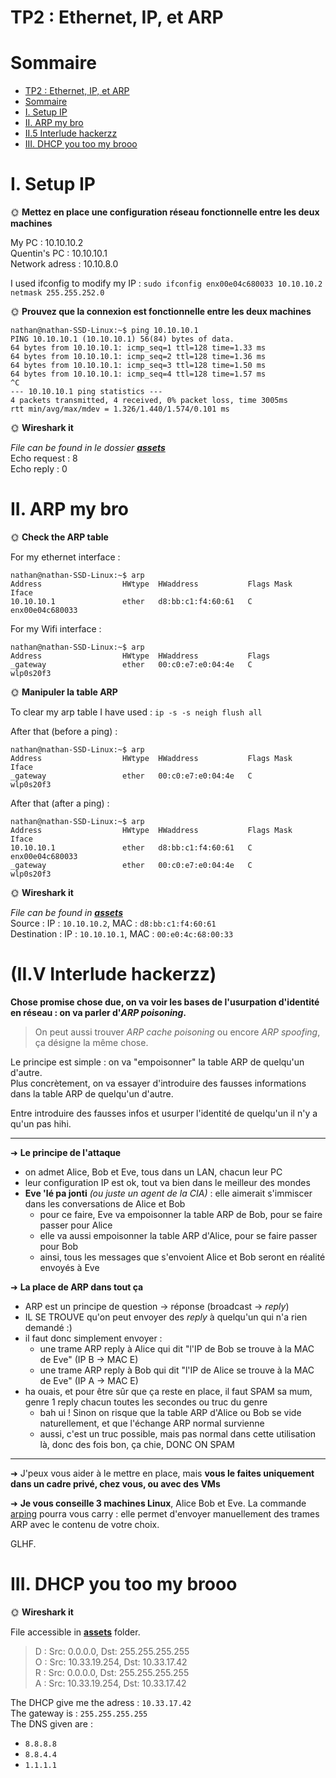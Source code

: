 # **TP2 : Ethernet, IP, et ARP**

# Sommaire

- [TP2 : Ethernet, IP, et ARP](#tp2--ethernet-ip-et-arp)
- [Sommaire](#sommaire)
- [I. Setup IP](#i-setup-ip)
- [II. ARP my bro](#ii-arp-my-bro)
- [II.5 Interlude hackerzz](#ii5-interlude-hackerzz)
- [III. DHCP you too my brooo](#iii-dhcp-you-too-my-brooo)

# I. Setup IP

🌞 **Mettez en place une configuration réseau fonctionnelle entre les deux machines**

My PC : 10.10.10.2  
Quentin's PC : 10.10.10.1  
Network adress : 10.10.8.0  

I used ifconfig to modify my IP : `sudo ifconfig enx00e04c680033 10.10.10.2 netmask 255.255.252.0`  

🌞 **Prouvez que la connexion est fonctionnelle entre les deux machines**

```
nathan@nathan-SSD-Linux:~$ ping 10.10.10.1
PING 10.10.10.1 (10.10.10.1) 56(84) bytes of data.
64 bytes from 10.10.10.1: icmp_seq=1 ttl=128 time=1.33 ms
64 bytes from 10.10.10.1: icmp_seq=2 ttl=128 time=1.36 ms
64 bytes from 10.10.10.1: icmp_seq=3 ttl=128 time=1.50 ms
64 bytes from 10.10.10.1: icmp_seq=4 ttl=128 time=1.57 ms
^C
--- 10.10.10.1 ping statistics ---
4 packets transmitted, 4 received, 0% packet loss, time 3005ms
rtt min/avg/max/mdev = 1.326/1.440/1.574/0.101 ms
```

🌞 **Wireshark it**

*File can be found in le dossier **[assets](./assets/ping.pcapng)***  
Echo request : 8  
Echo reply : 0  

# II. ARP my bro

🌞 **Check the ARP table**

For my ethernet interface :
```
nathan@nathan-SSD-Linux:~$ arp
Address                  HWtype  HWaddress           Flags Mask            Iface
10.10.10.1               ether   d8:bb:c1:f4:60:61   C                     enx00e04c680033
```
For my Wifi interface :
```
nathan@nathan-SSD-Linux:~$ arp
Address                  HWtype  HWaddress           Flags 
_gateway                 ether   00:c0:e7:e0:04:4e   C                     wlp0s20f3
```

🌞 **Manipuler la table ARP**

To clear my arp table I have used : `ip -s -s neigh flush all`  

After that (before a ping) : 
```
nathan@nathan-SSD-Linux:~$ arp
Address                  HWtype  HWaddress           Flags Mask            Iface
_gateway                 ether   00:c0:e7:e0:04:4e   C                     wlp0s20f3
```
After that (after a ping) : 
```
nathan@nathan-SSD-Linux:~$ arp
Address                  HWtype  HWaddress           Flags Mask            Iface
10.10.10.1               ether   d8:bb:c1:f4:60:61   C                     enx00e04c680033
_gateway                 ether   00:c0:e7:e0:04:4e   C                     wlp0s20f3
```

🌞 **Wireshark it**

*File can be found in **[assets](./assets/ArpTest.pcapng)***  
Source : IP : `10.10.10.2`, MAC : `d8:bb:c1:f4:60:61`  
Destination : IP : `10.10.10.1`, MAC : `00:e0:4c:68:00:33`


# (II.V Interlude hackerzz)

**Chose promise chose due, on va voir les bases de l'usurpation d'identité en réseau : on va parler d'*ARP poisoning*.**

> On peut aussi trouver *ARP cache poisoning* ou encore *ARP spoofing*, ça désigne la même chose.

Le principe est simple : on va "empoisonner" la table ARP de quelqu'un d'autre.  
Plus concrètement, on va essayer d'introduire des fausses informations dans la table ARP de quelqu'un d'autre.

Entre introduire des fausses infos et usurper l'identité de quelqu'un il n'y a qu'un pas hihi.

---

➜ **Le principe de l'attaque**

- on admet Alice, Bob et Eve, tous dans un LAN, chacun leur PC
- leur configuration IP est ok, tout va bien dans le meilleur des mondes
- **Eve 'lé pa jonti** *(ou juste un agent de la CIA)* : elle aimerait s'immiscer dans les conversations de Alice et Bob
  - pour ce faire, Eve va empoisonner la table ARP de Bob, pour se faire passer pour Alice
  - elle va aussi empoisonner la table ARP d'Alice, pour se faire passer pour Bob
  - ainsi, tous les messages que s'envoient Alice et Bob seront en réalité envoyés à Eve

➜ **La place de ARP dans tout ça**

- ARP est un principe de question -> réponse (broadcast -> *reply*)
- IL SE TROUVE qu'on peut envoyer des *reply* à quelqu'un qui n'a rien demandé :)
- il faut donc simplement envoyer :
  - une trame ARP reply à Alice qui dit "l'IP de Bob se trouve à la MAC de Eve" (IP B -> MAC E)
  - une trame ARP reply à Bob qui dit "l'IP de Alice se trouve à la MAC de Eve" (IP A -> MAC E)
- ha ouais, et pour être sûr que ça reste en place, il faut SPAM sa mum, genre 1 reply chacun toutes les secondes ou truc du genre
  - bah ui ! Sinon on risque que la table ARP d'Alice ou Bob se vide naturellement, et que l'échange ARP normal survienne
  - aussi, c'est un truc possible, mais pas normal dans cette utilisation là, donc des fois bon, ça chie, DONC ON SPAM

---

➜ J'peux vous aider à le mettre en place, mais **vous le faites uniquement dans un cadre privé, chez vous, ou avec des VMs**

➜ **Je vous conseille 3 machines Linux**, Alice Bob et Eve. La commande [arping](https://sandilands.info/sgordon/arp-spoofing-on-wired-lan) pourra vous carry : elle permet d'envoyer manuellement des trames ARP avec le contenu de votre choix.

GLHF.


# III. DHCP you too my brooo

🌞 **Wireshark it**

File accessible in **[assets](./assets/DHCP.pcapng)** folder.  
  
>D : Src: 0.0.0.0, Dst: 255.255.255.255  
O : Src: 10.33.19.254, Dst: 10.33.17.42  
R : Src: 0.0.0.0, Dst: 255.255.255.255  
A : Src: 10.33.19.254, Dst: 10.33.17.42  

The DHCP give me the adress : `10.33.17.42`  
The gateway is : `255.255.255.255`  
The DNS given are : 
- `8.8.8.8`
- `8.8.4.4`
- `1.1.1.1`